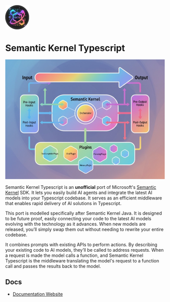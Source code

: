 <img alt="Semantic kernel typescript" src="/website/static/img/logo.png" width="75">

# Semantic Kernel Typescript

![process](./website/docs/assets/skts.jpeg)

Semantic Kernel Typescript is an **unofficial** port of Microsoft's [Semantic Kernel](https://learn.microsoft.com/en-us/semantic-kernel) SDK. It lets you easily build AI agents and integrate the latest AI models into your Typescript codebase. It serves as an efficient middleware that enables rapid delivery of AI solutions in Typescript.

This port is modelled specifically after Semantic Kernel Java. It is designed to be future proof, easily connecting your code to the latest AI models evolving with the technology as it advances. When new models are released, you’ll simply swap them out without needing to rewrite your entire codebase.

It combines prompts with existing APIs to perform actions. By describing your existing code to AI models, they’ll be called to address requests. When a request is made the model calls a function, and Semantic Kernel Typescript is the middleware translating the model's request to a function call and passes the results back to the model.

## Docs
- [Documentation Website](https://lordkiz.github.io/semantic-kernel-typescript/)